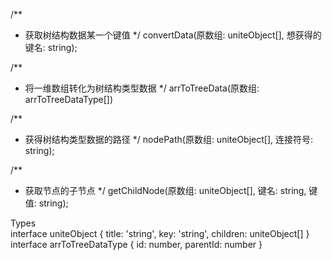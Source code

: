 /**
  * 获取树结构数据某一个键值
*/
convertData(原数组: uniteObject[],  想获得的键名: string);

/**
  * 将一维数组转化为树结构类型数据
*/
arrToTreeData(原数组: arrToTreeDataType[])

/**
  * 获得树结构类型数据的路径
*/
nodePath(原数组: uniteObject[], 连接符号: string);


/**
  * 获取节点的子节点
*/
getChildNode(原数组: uniteObject[], 键名: string, 键值: string);


Types  
interface uniteObject {
  title: 'string',
  key: 'string',
  children:  uniteObject[]
}
interface arrToTreeDataType {
  id: number, parentId: number
}

